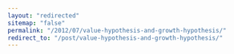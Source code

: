 ```yaml
---
layout: "redirected"
sitemap: "false"
permalink: "/2012/07/value-hypothesis-and-growth-hypothesis/"
redirect_to: "/post/value-hypothesis-and-growth-hypothesis/"
---
```





